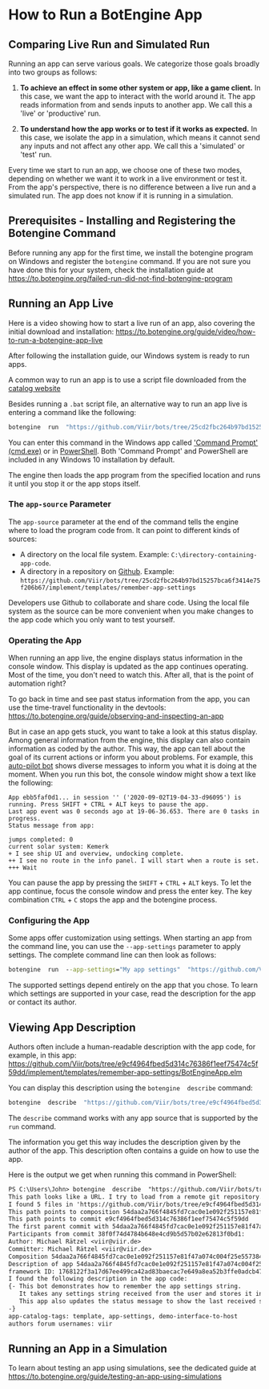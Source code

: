 # How to Run a BotEngine App

## Comparing Live Run and Simulated Run

Running an app can serve various goals. We categorize those goals broadly into two groups as follows:

1. **To achieve an effect in some other system or app, like a game client.** In this case, we want the app to interact with the world around it. The app reads information from and sends inputs to another app. We call this a 'live' or 'productive' run.

2. **To understand how the app works or to test if it works as expected.** In this case, we isolate the app in a simulation, which means it cannot send any inputs and not affect any other app. We call this a 'simulated' or 'test' run.

Every time we start to run an app, we choose one of these two modes, depending on whether we want it to work in a live environment or test it.
From the app's perspective, there is no difference between a live run and a simulated run. The app does not know if it is running in a simulation.

## Prerequisites - Installing and Registering the Botengine Command

Before running any app for the first time, we install the botengine program on Windows and register the `botengine` command. If you are not sure you have done this for your system, check the installation guide at https://to.botengine.org/failed-run-did-not-find-botengine-program

## Running an App Live

Here is a video showing how to start a live run of an app, also covering the initial download and installation: https://to.botengine.org/guide/video/how-to-run-a-botengine-app-live

After following the installation guide, our Windows system is ready to run apps.

A common way to run an app is to use a script file downloaded from the [catalog website](https://catalog.botengine.org/)

Besides running a `.bat` script file, an alternative way to run an app live is entering a command like the following:

```cmd
botengine  run  "https://github.com/Viir/bots/tree/25cd2fbc264b97bd15257bca6f3414e75f206b67/implement/templates/remember-app-settings"
```

You can enter this command in the Windows app called ['Command Prompt' (cmd.exe)](https://en.wikipedia.org/wiki/Cmd.exe) or in [PowerShell](https://en.wikipedia.org/wiki/PowerShell). Both 'Command Prompt' and PowerShell are included in any Windows 10 installation by default.

The engine then loads the app program from the specified location and runs it until you stop it or the app stops itself.

### The `app-source` Parameter

The `app-source` parameter at the end of the command tells the engine where to load the program code from. It can point to different kinds of sources:

+ A directory on the local file system. Example: `C:\directory-containing-app-code`.
+ A directory in a repository on [Github](https://github.com). Example: `https://github.com/Viir/bots/tree/25cd2fbc264b97bd15257bca6f3414e75f206b67/implement/templates/remember-app-settings`

Developers use Github to collaborate and share code. Using the local file system as the source can be more convenient when you make changes to the app code which you only want to test yourself.

### Operating the App

When running an app live, the engine displays status information in the console window. This display is updated as the app continues operating.
Most of the time, you don't need to watch this. After all, that is the point of automation right?

To go back in time and see past status information from the app, you can use the time-travel functionality in the devtools: https://to.botengine.org/guide/observing-and-inspecting-an-app

But in case an app gets stuck, you want to take a look at this status display. Among general information from the engine, this display can also contain information as coded by the author. This way, the app can tell about the goal of its current actions or inform you about problems. For example, this [auto-pilot bot](https://github.com/Viir/bots/tree/e9cf4964fbed5d314c76386f1eef75474c5f59dd/implement/applications/eve-online/eve-online-warp-to-0-autopilot) shows diverse messages to inform you what it is doing at the moment. When you run this bot, the console window might show a text like the following:

```
App ebb5faf0d1... in session '' ('2020-09-02T19-04-33-d96095') is running. Press SHIFT + CTRL + ALT keys to pause the app.
Last app event was 0 seconds ago at 19-06-36.653. There are 0 tasks in progress.
Status message from app:

jumps completed: 0
current solar system: Kemerk
+ I see ship UI and overview, undocking complete.
++ I see no route in the info panel. I will start when a route is set.
+++ Wait
```

You can pause the app by pressing the `SHIFT` + `CTRL` + `ALT` keys. To let the app continue, focus the console window and press the enter key. The key combination `CTRL` + `C` stops the app and the botengine process.

### Configuring the App

Some apps offer customization using settings. When starting an app from the command line, you can use the `--app-settings` parameter to apply settings. The complete command line can then look as follows:

```cmd
botengine  run  --app-settings="My app settings"  "https://github.com/Viir/bots/tree/e9cf4964fbed5d314c76386f1eef75474c5f59dd/implement/templates/remember-app-settings"
```

The supported settings depend entirely on the app that you chose. To learn which settings are supported in your case, read the description for the app or contact its author.

## Viewing App Description

Authors often include a human-readable description with the app code, for example, in this app: https://github.com/Viir/bots/tree/e9cf4964fbed5d314c76386f1eef75474c5f59dd/implement/templates/remember-app-settings/BotEngineApp.elm

You can display this description using the `botengine  describe` command:

```cmd
botengine  describe  "https://github.com/Viir/bots/tree/e9cf4964fbed5d314c76386f1eef75474c5f59dd/implement/templates/remember-app-settings"
```

The `describe` command works with any app source that is supported by the `run` command.

The information you get this way includes the description given by the author of the app. This description often contains a guide on how to use the app.

Here is the output we get when running this command in PowerShell:

```txt
PS C:\Users\John> botengine  describe  "https://github.com/Viir/bots/tree/e9cf4964fbed5d314c76386f1eef75474c5f59dd/implement/templates/remember-app-settings"
This path looks like a URL. I try to load from a remote git repository.
I found 5 files in 'https://github.com/Viir/bots/tree/e9cf4964fbed5d314c76386f1eef75474c5f59dd/implement/templates/remember-app-settings'.
This path points to composition 54daa2a766f4845fd7cac0e1e092f251157e81f47a074c004f25e55738489701
This path points to commit e9cf4964fbed5d314c76386f1eef75474c5f59dd
The first parent commit with 54daa2a766f4845fd7cac0e1e092f251157e81f47a074c004f25e55738489701 is https://github.com/Viir/bots/tree/38f0f74d4784b648e4cd9b5d57b02e62813f0bd1/implement/templates/remember-app-settings
Participants from commit 38f0f74d4784b648e4cd9b5d57b02e62813f0bd1:
Author: Michael Rätzel <viir@viir.de>
Committer: Michael Rätzel <viir@viir.de>
Composition 54daa2a766f4845fd7cac0e1e092f251157e81f47a074c004f25e55738489701 has the structure of an app program code.
Description of app 54daa2a766f4845fd7cac0e1e092f251157e81f47a074c004f25e55738489701:
framework ID: 1768122f3a17d67ee499ca42ad83baecac7e649a8ea52b3ffe0adcb47a216f87
I found the following description in the app code:
{- This bot demonstrates how to remember the app settings string.
   It takes any settings string received from the user and stores it in the app state.
   This app also updates the status message to show the last received settings string, so you can check that a method (e.g., via command line) of applying the settings works.
-}
app-catalog-tags: template, app-settings, demo-interface-to-host
authors forum usernames: viir
```

## Running an App in a Simulation

To learn about testing an app using simulations, see the dedicated guide at https://to.botengine.org/guide/testing-an-app-using-simulations
